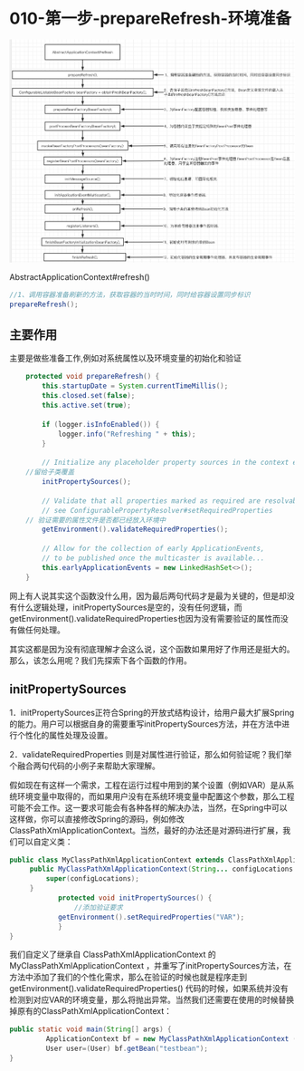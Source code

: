 # 010-第一步-prepareRefresh-环境准备

![image-20201007151953236](../../assets/image-20201007151953236.png)



AbstractApplicationContext#refresh()

```java
//1、调用容器准备刷新的方法，获取容器的当时时间，同时给容器设置同步标识
prepareRefresh();
```

## 主要作用

主要是做些准备工作,例如对系统属性以及环境变量的初始化和验证

```java
	protected void prepareRefresh() {
		this.startupDate = System.currentTimeMillis();
		this.closed.set(false);
		this.active.set(true);

		if (logger.isInfoEnabled()) {
			logger.info("Refreshing " + this);
		}

		// Initialize any placeholder property sources in the context environment
    //留给子类覆盖
		initPropertySources();

		// Validate that all properties marked as required are resolvable
		// see ConfigurablePropertyResolver#setRequiredProperties
    // 验证需要的属性文件是否都已经放入环境中
		getEnvironment().validateRequiredProperties();

		// Allow for the collection of early ApplicationEvents,
		// to be published once the multicaster is available...
		this.earlyApplicationEvents = new LinkedHashSet<>();
	}
```

网上有人说其实这个函数没什么用，因为最后两句代码才是最为关键的，但是却没有什么逻辑处理，initPropertySources是空的，没有任何逻辑，而getEnvironment().validateRequiredProperties也因为没有需要验证的属性而没有做任何处理。

其实这都是因为没有彻底理解才会这么说，这个函数如果用好了作用还是挺大的。那么，该怎么用呢？我们先探索下各个函数的作用。

## initPropertySources

1．initPropertySources正符合Spring的开放式结构设计，给用户最大扩展Spring的能力。用户可以根据自身的需要重写initPropertySources方法，并在方法中进行个性化的属性处理及设置。

2．validateRequiredProperties 则是对属性进行验证，那么如何验证呢？我们举个融合两句代码的小例子来帮助大家理解。

假如现在有这样一个需求，工程在运行过程中用到的某个设置（例如VAR）是从系统环境变量中取得的，而如果用户没有在系统环境变量中配置这个参数，那么工程可能不会工作。这一要求可能会有各种各样的解决办法，当然，在Spring中可以这样做，你可以直接修改Spring的源码，例如修改ClassPathXmlApplicationContext。当然，最好的办法还是对源码进行扩展，我们可以自定义类：

```java
public class MyClassPathXmlApplicationContext extends ClassPathXmlApplicationContext{
     public MyClassPathXmlApplicationContext(String... configLocations ){
         super(configLocations);
     }
			protected void initPropertySources() {
 				//添加验证要求
     		getEnvironment().setRequiredProperties("VAR");
 			}
}
```
我们自定义了继承自 ClassPathXmlApplicationContext 的 MyClassPathXmlApplicationContext ，并重写了initPropertySources方法，在方法中添加了我们的个性化需求，那么在验证的时候也就是程序走到 getEnvironment().validateRequiredProperties() 代码的时候，如果系统并没有检测到对应VAR的环境变量，那么将抛出异常。当然我们还需要在使用的时候替换掉原有的ClassPathXmlApplicationContext：

```java
public static void main(String[] args) {
         ApplicationContext bf = new MyClassPathXmlApplicationContext ("test/customtag/test.xml"); 
         User user=(User) bf.getBean("testbean");
}
```

